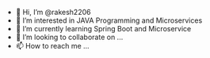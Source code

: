 - 👋 Hi, I’m @rakesh2206
- 👀 I’m interested in JAVA Programming and Microservices
- 🌱 I’m currently learning Spring Boot and Microservice
- 💞️ I’m looking to collaborate on ...
- 📫 How to reach me ...

<!---
rakesh2206/rakesh2206 is a ✨ special ✨ repository because its `README.md` (this file) appears on your GitHub profile.
You can click the Preview link to take a look at your changes.
--->
